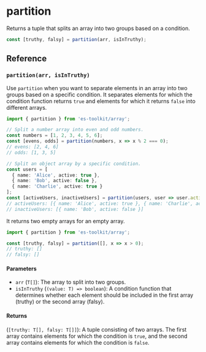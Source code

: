 # partition

Returns a tuple that splits an array into two groups based on a condition.

```typescript
const [truthy, falsy] = partition(arr, isInTruthy);
```

## Reference

### `partition(arr, isInTruthy)`

Use `partition` when you want to separate elements in an array into two groups based on a specific condition. It separates elements for which the condition function returns `true` and elements for which it returns `false` into different arrays.

```typescript
import { partition } from 'es-toolkit/array';

// Split a number array into even and odd numbers.
const numbers = [1, 2, 3, 4, 5, 6];
const [evens, odds] = partition(numbers, x => x % 2 === 0);
// evens: [2, 4, 6]
// odds: [1, 3, 5]

// Split an object array by a specific condition.
const users = [
  { name: 'Alice', active: true },
  { name: 'Bob', active: false },
  { name: 'Charlie', active: true }
];
const [activeUsers, inactiveUsers] = partition(users, user => user.active);
// activeUsers: [{ name: 'Alice', active: true }, { name: 'Charlie', active: true }]
// inactiveUsers: [{ name: 'Bob', active: false }]
```

It returns two empty arrays for an empty array.

```typescript
import { partition } from 'es-toolkit/array';

const [truthy, falsy] = partition([], x => x > 0);
// truthy: []
// falsy: []
```

#### Parameters

- `arr` (`T[]`): The array to split into two groups.
- `isInTruthy` (`(value: T) => boolean`): A condition function that determines whether each element should be included in the first array (truthy) or the second array (falsy).

#### Returns

(`[truthy: T[], falsy: T[]]`): A tuple consisting of two arrays. The first array contains elements for which the condition is `true`, and the second array contains elements for which the condition is `false`.
